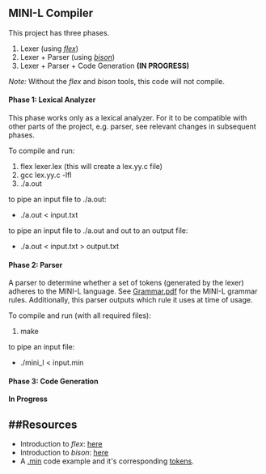 ## MINI-L Compiler
This project has three phases.

1. Lexer (using [*flex*](https://github.com/westes/flex))
2. Lexer + Parser (using [*bison*](http://www.gnu.org/software/bison/manual/))
3. Lexer + Parser + Code Generation **(IN PROGRESS)**

*Note:* Without the *flex* and *bison* tools, this code will not compile.

#### Phase 1: Lexical Analyzer
This phase works only as a lexical analyzer. For it to be compatible with other parts of the project, e.g. parser, see relevant changes in subsequent phases. 

To compile and run:

1. flex lexer.lex (this will create a lex.yy.c file)
2. gcc lex.yy.c -lfl
3. ./a.out

to pipe an input file to ./a.out:

* ./a.out < input.txt

to pipe an input file to ./a.out and out to an output file:

* ./a.out < input.txt > output.txt


#### Phase 2: Parser
A parser to determine whether a set of tokens (generated by the lexer) adheres to the MINI-L language. See [Grammar.pdf](https://github.com/eric-m-chan/MINI-L-Compiler/blob/master/phase-2/Mini_L_Grammar.pdf) for the MINI-L grammar rules. Additionally, this parser outputs which rule it uses at time of usage.

To compile and run (with all required files):

1. make

to pipe an input file:

* ./mini_l < input.min

#### Phase 3: Code Generation

**In Progress**


##Resources
---
* Introduction to *flex*: [here](http://alumni.cs.ucr.edu/~lgao/teaching/flex.html)
* Introduction to *bison*: [here](http://alumni.cs.ucr.edu/~lgao/teaching/bison.html)
* A [.min](https://www.cs.ucr.edu/~cxu009/teaching/CS152-winter20/webpages1/fibonacci.min) code example and it's corresponding [tokens](https://www.cs.ucr.edu/~cxu009/teaching/CS152-winter20/webpages1/fibonacci.tokens).
